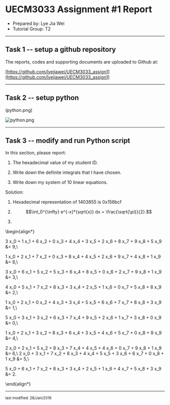 UECM3033 Assignment #1 Report
========================================================

- Prepared by: Lye Jia Wei
- Tutorial Group: T2

--------------------------------------------------------

## Task 1 -- setup a github repository

The reports, codes and supporting documents are uploaded to Github at: 

[https://github.com/lyejiawei/UECM3033_assign1](https://github.com/lyejiawei/UECM3033_assign1)


---------------------------------------------------------

## Task 2 -- setup python

 (python.png)

![python.png](python.png)


------------------------------------------------------------

## Task 3 -- modify and run Python script

In this section, please report:

1. The hexadecimal value of my student ID.

2. Write down the definite integrals that I have chosen.

3. Write down my system of 10 linear equations.

Solution:
1. Hexadecimal representation of 1403855 is 0x156bcf

2. $$\int_0^{\infty} e^{-x}*{sqrt{x}} dx = \frac{\sqrt{\pi}}{2}.$$

3. 
\begin{align*}

3 x_0 + 1 x_1 + 6 x_2 + 0 x_3 + 4 x_4 + 3 x_5 + 2 x_6 + 8 x_7 + 9 x_8 + 5 x_9  &= 9,\\

1 x_0 + 2 x_1 + 7 x_2 + 0 x_3 + 8 x_4 + 4 x_5 + 2 x_6 + 9 x_7 + 4 x_8 + 1 x_9  &= 8,\\

3 x_0 + 6 x_1 + 5 x_2 + 5 x_3 + 6 x_4 + 8 x_5 + 0 x_6 + 2 x_7 + 9 x_8 + 1 x_9  &= 3,\\

4 x_0 + 5 x_1 + 7 x_2 + 8 x_3 + 3 x_4 + 2 x_5 + 1 x_6 + 0 x_7 + 5 x_8 + 8 x_9  &= 2,\\

1 x_0 + 2 x_1 + 0 x_2 + 4 x_3 + 3 x_4 + 5 x_5 + 6 x_6 + 7 x_7 + 8 x_8 + 3 x_9  &= 1,\\

5 x_0 + 3 x_1 + 3 x_2 + 6 x_3 + 7 x_4 + 9 x_5 + 2 x_6 + 1 x_7 + 3 x_8 + 0 x_9  &= 0,\\

1 x_0 + 2 x_1 + 3 x_2 + 8 x_3 + 6 x_4 + 3 x_5 + 4 x_6 + 5 x_7 + 0 x_8 + 9 x_9  &= 4,\\

2 x_0 + 2 x_1 + 5 x_2 + 8 x_3 + 7 x_4 + 4 x_5 + 4 x_6 + 0 x_7 + 9 x_8 + 1 x_9  &= 6,\\
2 x_0 + 3 x_1 + 7 x_2 + 8 x_3 + 4 x_4 + 5 x_5 + 3 x_6 + 6 x_7 + 0 x_8 + 1 x_9  &= 5,\\

5 x_0 + 6 x_1 + 7 x_2 + 8 x_3 + 3 x_4 + 2 x_5 + 1 x_6 + 4 x_7 + 5 x_8 + 3 x_9  &= 2.

\end{align*}

-----------------------------------

<sup>last modified: 28/Jan/2016</sup>
